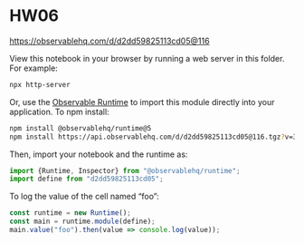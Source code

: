# HW06

https://observablehq.com/d/d2dd59825113cd05@116

View this notebook in your browser by running a web server in this folder. For
example:

~~~sh
npx http-server
~~~

Or, use the [Observable Runtime](https://github.com/observablehq/runtime) to
import this module directly into your application. To npm install:

~~~sh
npm install @observablehq/runtime@5
npm install https://api.observablehq.com/d/d2dd59825113cd05@116.tgz?v=3
~~~

Then, import your notebook and the runtime as:

~~~js
import {Runtime, Inspector} from "@observablehq/runtime";
import define from "d2dd59825113cd05";
~~~

To log the value of the cell named “foo”:

~~~js
const runtime = new Runtime();
const main = runtime.module(define);
main.value("foo").then(value => console.log(value));
~~~
